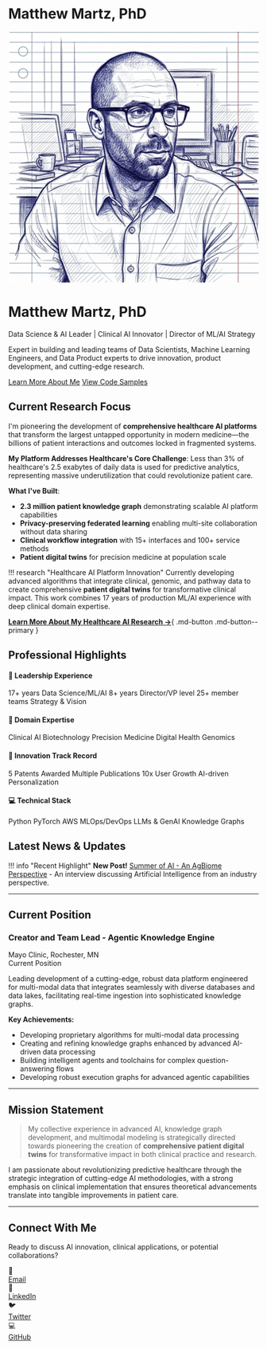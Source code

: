 # Matthew Martz, PhD

<div class="hero-section">
  <img src="assets/profile.jpg" alt="Matthew Martz" class="profile-image">
  <h1>Matthew Martz, PhD</h1>
  <div class="subtitle">
    Data Science & AI Leader | Clinical AI Innovator | Director of ML/AI Strategy
  </div>
  <p>
    Expert in building and leading teams of Data Scientists, Machine Learning Engineers, 
    and Data Product experts to drive innovation, product development, and cutting-edge research.
  </p>
  <div class="cta-buttons">
    <a href="about/" class="cta-button">Learn More About Me</a>
    <a href="https://gist.github.com/mutaku/81a6cf00717462686734d5ef9454a2e9" class="cta-button secondary">View Code Samples</a>
  </div>
</div>

## Current Research Focus

I'm pioneering the development of **comprehensive healthcare AI platforms** that transform the largest untapped opportunity in modern medicine—the billions of patient interactions and outcomes locked in fragmented systems.

**My Platform Addresses Healthcare's Core Challenge**: Less than 3% of healthcare's 2.5 exabytes of daily data is used for predictive analytics, representing massive underutilization that could revolutionize patient care.

**What I've Built**:

- **2.3 million patient knowledge graph** demonstrating scalable AI platform capabilities
- **Privacy-preserving federated learning** enabling multi-site collaboration without data sharing  
- **Clinical workflow integration** with 15+ interfaces and 100+ service methods
- **Patient digital twins** for precision medicine at population scale

!!! research "Healthcare AI Platform Innovation"
    Currently developing advanced algorithms that integrate clinical, genomic, and pathway data to create comprehensive **patient digital twins** for transformative clinical impact. This work combines 17 years of production ML/AI experience with deep clinical domain expertise.

[**Learn More About My Healthcare AI Research →**](research.md){ .md-button .md-button--primary }

## Professional Highlights

<div class="skills-grid">
  <div class="skill-category">
    <h4>🎯 Leadership Experience</h4>
    <div class="skill-tags">
      <span class="skill-tag">17+ years Data Science/ML/AI</span>
      <span class="skill-tag">8+ years Director/VP level</span>
      <span class="skill-tag">25+ member teams</span>
      <span class="skill-tag">Strategy & Vision</span>
    </div>
  </div>
  
  <div class="skill-category">
    <h4>🧬 Domain Expertise</h4>
    <div class="skill-tags">
      <span class="skill-tag">Clinical AI</span>
      <span class="skill-tag">Biotechnology</span>
      <span class="skill-tag">Precision Medicine</span>
      <span class="skill-tag">Digital Health</span>
      <span class="skill-tag">Genomics</span>
    </div>
  </div>
  
  <div class="skill-category">
    <h4>🚀 Innovation Track Record</h4>
    <div class="skill-tags">
      <span class="skill-tag">5 Patents Awarded</span>
      <span class="skill-tag">Multiple Publications</span>
      <span class="skill-tag">10x User Growth</span>
      <span class="skill-tag">AI-driven Personalization</span>
    </div>
  </div>
  
  <div class="skill-category">
    <h4>💻 Technical Stack</h4>
    <div class="skill-tags">
      <span class="skill-tag">Python</span>
      <span class="skill-tag">PyTorch</span>
      <span class="skill-tag">AWS</span>
      <span class="skill-tag">MLOps/DevOps</span>
      <span class="skill-tag">LLMs & GenAI</span>
      <span class="skill-tag">Knowledge Graphs</span>
    </div>
  </div>
</div>

## Latest News & Updates

!!! info "Recent Highlight"
    **New Post!** [Summer of AI - An AgBiome Perspective](blog/posts/2023/11/09/summer_of_AI.md) - An interview discussing Artificial Intelligence from an industry perspective.

---

## Current Position

<div class="experience-card">
  <h3>Creator and Team Lead - Agentic Knowledge Engine</h3>
  <div class="company">Mayo Clinic, Rochester, MN</div>
  <div class="duration">Current Position</div>
  
  Leading development of a cutting-edge, robust data platform engineered for multi-modal data that integrates seamlessly with diverse databases and data lakes, facilitating real-time ingestion into sophisticated knowledge graphs.

  **Key Achievements:**
  - Developing proprietary algorithms for multi-modal data processing
  - Creating and refining knowledge graphs enhanced by advanced AI-driven data processing
  - Building intelligent agents and toolchains for complex question-answering flows
  - Developing robust execution graphs for advanced agentic capabilities
</div>

---

## Mission Statement

> My collective experience in advanced AI, knowledge graph development, and multimodal modeling is strategically directed towards pioneering the creation of **comprehensive patient digital twins** for transformative impact in both clinical practice and research.

I am passionate about revolutionizing predictive healthcare through the strategic integration of cutting-edge AI methodologies, with a strong emphasis on clinical implementation that ensures theoretical advancements translate into tangible improvements in patient care.

---

## Connect With Me

Ready to discuss AI innovation, clinical applications, or potential collaborations?

<div class="contact-grid">
  <div class="contact-item">
    <div class="icon">📧</div>
    <a href="mailto:matthew@mutaku.io">Email</a>
  </div>
  <div class="contact-item">
    <div class="icon">💼</div>
    <a href="https://linkedin.com/in/matthew-martz-phd">LinkedIn</a>
  </div>
  <div class="contact-item">
    <div class="icon">🐦</div>
    <a href="https://twitter.com/backpropagating">Twitter</a>
  </div>
  <div class="contact-item">
    <div class="icon">💻</div>
    <a href="https://github.com/mutaku">GitHub</a>
  </div>
</div>